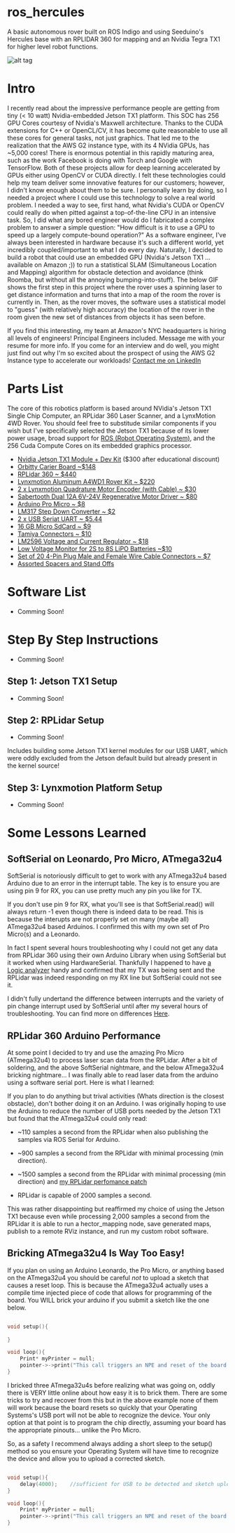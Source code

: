 # ros_hercules
A basic autonomous rover built on ROS Indigo and using Seeduino's Hercules base with an RPLIDAR 360 for mapping and an Nvidia Tegra TX1 for higher level robot functions.

![alt tag](https://raw.githubusercontent.com/avirtuos/ros_hercules/master/doc/img/rover_slam.gif)

# Intro

I recently read about the impressive performance people are getting from tiny (< 10 watt) Nvidia-embedded Jetson TX1 platform. This SOC has 256 GPU Cores courtesy of Nvidia's Maxwell architecture. Thanks to the CUDA extensions for C++ or OpenCL/CV, it has become quite reasonable to use all these cores for general tasks, not just graphics. That led me to the realization that the AWS G2 instance type, with its 4 NVidia GPUs, has ~5,000 cores! There is enormous potential in this rapidly maturing area, such as the work Facebook is doing with Torch and Google with TensorFlow. Both of these projects allow for deep learning accelerated by GPUs either using OpenCV or CUDA directly. I felt these technologies could help my team deliver some innovative features for our customers; however, I didn't know enough about them to be sure. I personally learn by doing, so I needed a project where I could use this technology to solve a real world problem. I needed a way to see, first hand, what Nvidia's CUDA or OpenCV could really do when pitted against a top-of-the-line CPU in an intensive task. So, I did what any bored engineer would do I fabricated a complex problem to answer a simple question: "How difficult is it to use a GPU to speed up a largely compute-bound operation?" As a software engineer, I've always been interested in hardware because it's such a different world, yet incredibly coupled/important to what I do every day. Naturally, I decided to build a robot that could use an embedded GPU (Nvidia's Jetson TX1 ... available on Amazon ;)) to run a statistical SLAM (Simultaneous Location and Mapping) algorithm for obstacle detection and avoidance (think Roomba, but without all the annoying bumping-into-stuff). The below GIF shows the first step in this project where the rover uses a spinning laser to get distance information and turns that into a map of the room the rover is currently in. Then, as the rover moves, the software uses a statistical model to "guess" (with relatively high accuracy) the location of the rover in the room given the new set of distances from objects it has seen before. 

If you find this interesting, my team at Amazon's NYC headquarters is hiring all levels of engineers! Principal Engineers included. Message me with your resume for more info. If you come for an interview and do well, you might just find out why I'm so excited about the prospect of using the AWS G2 Instance type to accelerate our workloads! <a href='https://www.linkedin.com/in/avirtuos'>Contact me on LinkedIn</a>

# Parts List

The core of this robotics platform is based around NVidia's Jetson TX1 Single Chip Computer, an RPLidar 360 Laser Scanner, and a LynxMotion 4WD Rover. You should feel free to substitude similar components if you wish but I've specifically selected the Jetson TX1 because of its lower power usage, broad support for <a href='http://www.ros.org/'>ROS (Robot Operating System)</a>, and the 256 Cuda Compute Cores on its embedded graphics processor.

* <a href="http://www.nvidia.com/object/jetson-tx1-dev-kit.html">Nvidia Jetson TX1 Module + Dev Kit</a> ($300 after educational discount)
* <a href="http://www.connecttech.com/sub/products/ASG003.asp">Orbitty Carier Board ~$148</a>
* <a href="https://www.amazon.com/gp/product/B00LGC2CTI/ref=oh_aui_detailpage_o05_s00?ie=UTF8&psc=1">RPLidar 360 ~ $440</a>
* <a href="http://www.robotshop.com/en/4wd1-robot-aluminum-kit.html">Lynxmotion Aluminum A4WD1 Rover Kit ~ $220</a>
* <a href="http://www.robotshop.com/en/lynxmotion-qme-01-quadrature-encoder.html">2 x Lynxmotion Quadrature Motor Encoder (with Cable) ~ $30</a>
* <a href="http://www.robotshop.com/en/sabertooth-dual-regenerative-motor-driver.html">Sabertooth Dual 12A 6V-24V Regenerative Motor Driver ~ $80</a>
* <a href="https://www.amazon.com/gp/product/B019SXN84E/ref=oh_aui_detailpage_o01_s00?ie=UTF8&psc=1">Arduino Pro Micro ~ $8
* <a href="https://www.amazon.com/gp/product/B018U19MN6/ref=oh_aui_detailpage_o02_s00?ie=UTF8&psc=1">LM317 Step Down Converter  ~ $2</a>
* <a href="https://www.amazon.com/gp/product/B00SL0U3RG/ref=oh_aui_detailpage_o02_s00?ie=UTF8&psc=1">2 x USB Seriat UART ~ $5.44</a>
* <a href="https://www.amazon.com/gp/product/B00W77C2FA/ref=oh_aui_detailpage_o05_s00?ie=UTF8&psc=1">16 GB Micro SdCard ~ $9</a>
* <a href="https://www.amazon.com/gp/product/B00MU44JS8/ref=oh_aui_detailpage_o01_s00?ie=UTF8&psc=1">Tamiya Connectors ~ $10</a>
* <a href="https://www.amazon.com/gp/product/B00WEBJRE8/ref=oh_aui_detailpage_o04_s01?ie=UTF8&psc=1">LM2596 Voltage and Current Regulator ~ $18</a>
* <a href="https://www.amazon.com/gp/product/B0064SHG0Y/ref=oh_aui_detailpage_o04_s01?ie=UTF8&psc=1">Low Voltage Monitor for 2S to 8S LiPO Batteries ~$10</a>
* <a href="https://www.amazon.com/gp/product/B00NAB8VQG/ref=oh_aui_detailpage_o01_s01?ie=UTF8&psc=1">Set of 20 4-Pin Plug Male and Female Wire Cable Connectors ~ $7</a>
* <a href="https://www.amazon.com/gp/product/B00MMWDYI4/ref=oh_aui_detailpage_o02_s00?ie=UTF8&psc=1">Assorted Spacers and Stand Offs</a>
 
# Software List

* Comming Soon!

# Step By Step Instructions

* Comming Soon!

## Step 1: Jetson TX1 Setup

* Comming Soon!

## Step 2: RPLidar Setup

* Comming Soon!

Includes building some Jetson TX1 kernel modules for our USB UART, which were oddly excluded from the Jetson default build but already present in the kernel source!

## Step 3: Lynxmotion Platform Setup

* Comming Soon!


# Some Lessons Learned


## SoftSerial on Leonardo, Pro Micro, ATmega32u4

SoftSerial is notoriously difficult to get to work with any ATmega32u4 based Arduino due to an error in the interrupt table. The key is to ensure you are using pin 9 for RX, you can use pretty much any pin you like for TX. 

If you don't use pin 9 for RX, what you'll see is that SoftSerial.read() will always return -1 even though there is indeed data to be read. This is because the interupts are not properly set on many (maybe all) ATmega32u4 based Arduinos. I confirmed this with my own set of Pro Micro(s) and a Leonardo. 

In fact I spent several hours troubleshooting why I could not get any data from RPLidar 360 using their own Arduino Library when using SoftSerial but it worked when using HardwareSerial. Thankfully I happened to have <a href='https://www.amazon.com/Saleae-8-Channel-Logic-Analyzer/dp/B018RE3O7G/'>a Logic analyzer</a> handy and confirmed that my TX was being sent and the RPLidar was indeed responding on my RX line but SoftSerial could not see it.

I didn't fully undertand the difference between interrupts and the variety of pin change interrupt used by SoftSerial until after my several hours of troubleshooting. You can find more on differences <a href='http://www.geertlangereis.nl/Electronics/Pin_Change_Interrupts/PinChange_en.html'>Here</a>.

## RPLidar 360 Arduino Performance

At some point I decided to try and use the amazing Pro Micro (ATmega32u4) to process laser scan data from the RPLidar. After a bit of soldering, and the above SoftSerial nightmare, and the below ATmega32u4 bricking nightmare... I was finally able to read laser data from the arduino using a software serial port. Here is what I learned:

If you plan to do anything but trival activities (Whats direction is the closest obstacle), don't bother doing it on an Arduino. I was originally hoping to use the Arduino to reduce the number of USB ports needed by the Jetson TX1 but found that the ATmega32u4 could only read:

* ~110 samples a second from the RPLidar when also publishing the samples via ROS Serial for Arduino.
* ~900 samples a second from the RPLidar with minimal processing (min direction).
* ~1500 samples a second from the RPLidar with minimal processing (min direction) and <a href='https://github.com/robopeak/rplidar_arduino/pull/7'>my RPLidar perfomance patch</a>

* RPLidar is capable of 2000 samples a second.

This was rather disappointing but reaffirmed my choice of using the Jetson TX1 because even while processing 2,000 samples a second from the RPLidar it is able to run a hector_mapping node, save generated maps, publish to a remote RViz instance, and run my custom robot software.


## Bricking ATmega32u4 Is Way Too Easy!

If you plan on using an Arduino Leonardo, the Pro Micro, or anything based on the ATmega32u4 you should be careful _not_ to upload a sketch that causes a reset loop. This is because the ATmega32u4 actually uses a compile time injected piece of code that allows for programming of the board. You WILL brick your arduino if you submit a sketch like the one below.

```c++

void setup(){
	
}

void loop(){
	Print* myPrinter = null;
	pointer->->print("This call triggers an NPE and reset of the board because myPrinter is null!");
}

```

I bricked three ATmega32u4s before realizing what was going on, oddly there is VERY little online about how easy it is to brick them. There are some tricks to try and recover from this but in the above example none of them will work because the board resets so quickly that your Operating Systems's USB port will not be able to recognize the device. Your only option at that point is to program the chip directly, assuming your board has the appropriate pinouts... unlike the Pro Micro.

So, as a safety I recommend always adding a short sleep to the setup() method so you ensure your Operating System will have time to recognize the device and allow you to upload a corrected sketch.

```c++

void setup(){
	delay(4000);	//sufficient for USB to be detected and sketch upload to begin.
}

void loop(){
	Print* myPrinter = null;
	pointer->->print("This call triggers an NPE and reset of the board because myPrinter is null!");
}

```

